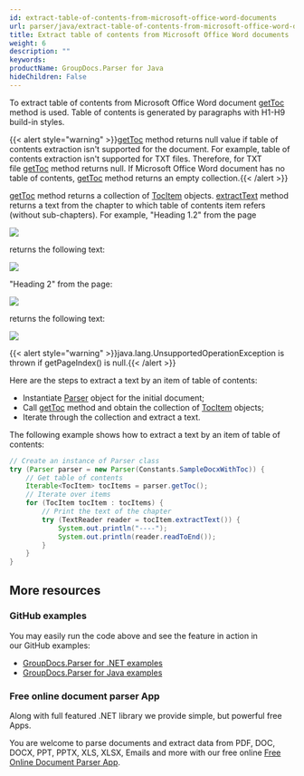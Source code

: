```yaml
---
id: extract-table-of-contents-from-microsoft-office-word-documents
url: parser/java/extract-table-of-contents-from-microsoft-office-word-documents
title: Extract table of contents from Microsoft Office Word documents
weight: 6
description: ""
keywords: 
productName: GroupDocs.Parser for Java
hideChildren: False
---
```

To extract table of contents from Microsoft Office Word document [getToc](https://apireference.groupdocs.com/java/parser/com.groupdocs.parser/Parser#getToc()) method is used. Table of contents is generated by paragraphs with H1-H9 build-in styles.

{{< alert style="warning" >}}[getToc](https://apireference.groupdocs.com/java/parser/com.groupdocs.parser/Parser#getToc()) method returns null value if table of contents extraction isn't supported for the document. For example, table of contents extraction isn't supported for TXT files. Therefore, for TXT file [getToc](https://apireference.groupdocs.com/java/parser/com.groupdocs.parser/Parser#getToc()) method returns null. If Microsoft Office Word document has no table of contents, [getToc](https://apireference.groupdocs.com/java/parser/com.groupdocs.parser/Parser#getToc()) method returns an empty collection.{{< /alert >}}

[getToc](https://apireference.groupdocs.com/java/parser/com.groupdocs.parser/Parser#getToc()) method returns a collection of [TocItem](https://apireference.groupdocs.com/java/parser/com.groupdocs.parser.data/TocItem) objects. [extractText](https://apireference.groupdocs.com/java/parser/com.groupdocs.parser.data/TocItem#extractText()) method returns a text from the chapter to which table of contents item refers (without sub-chapters). For example, "Heading 1.2" from the page

![](parser/java/images/extract-table-of-contents-from-microsoft-office-word-documents.png)

returns the following text:

![](parser/java/images/extract-table-of-contents-from-microsoft-office-word-documents_1.png)

"Heading 2" from the page:

![](parser/java/images/extract-table-of-contents-from-microsoft-office-word-documents_2.png)

returns the following text:

![](parser/java/images/extract-table-of-contents-from-microsoft-office-word-documents_3.png)

{{< alert style="warning" >}}java.lang.UnsupportedOperationException is thrown if getPageIndex() is null.{{< /alert >}}

Here are the steps to extract a text by an item of table of contents:

*   Instantiate [Parser](https://apireference.groupdocs.com/java/parser/com.groupdocs.parser/Parser) object for the initial document;
*   Call [getToc](https://apireference.groupdocs.com/java/parser/com.groupdocs.parser/Parser#getToc()) method and obtain the collection of [TocItem](https://apireference.groupdocs.com/java/parser/com.groupdocs.parser.data/TocItem) objects;
*   Iterate through the collection and extract a text.

The following example shows how to extract a text by an item of table of contents:

```java
// Create an instance of Parser class
try (Parser parser = new Parser(Constants.SampleDocxWithToc)) {
    // Get table of contents
    Iterable<TocItem> tocItems = parser.getToc();
    // Iterate over items
    for (TocItem tocItem : tocItems) {
        // Print the text of the chapter
        try (TextReader reader = tocItem.extractText()) {
            System.out.println("----");
            System.out.println(reader.readToEnd());
        }
    }
}
```

## More resources

### GitHub examples

You may easily run the code above and see the feature in action in our GitHub examples:

*   [GroupDocs.Parser for .NET examples](https://github.com/groupdocs-parser/GroupDocs.Parser-for-.NET)    
*   [GroupDocs.Parser for Java examples](https://github.com/groupdocs-parser/GroupDocs.Parser-for-Java)    

### Free online document parser App

Along with full featured .NET library we provide simple, but powerful free Apps.

You are welcome to parse documents and extract data from PDF, DOC, DOCX, PPT, PPTX, XLS, XLSX, Emails and more with our free online [Free Online Document Parser App](https://products.groupdocs.app/parser).